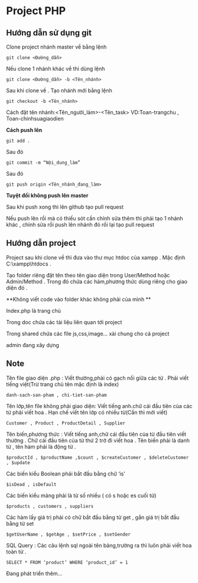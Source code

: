 # Project PHP

## Hướng dẫn sử dụng git

Clone project nhánh master về bằng lệnh

```git clone <Đường_dẫn>```

Nếu clone 1 nhánh khác về thì dùng lệnh

```git clone <Đường_dẫn> -b <Tên_nhánh>```

Sau khi clone về . Tạo nhánh mới bằng lệnh 

```git checkout -b <Tên_nhánh>```

Cách đặt tên nhánh:<Tên_người_làm>-<Tên_task>
VD:Toan-trangchu , Toan-chinhsuagiaodien

**Cách push lên**

```git add .```

Sau đó

```git commit -m “Nội_dung_làm”```

Sau đó 

```git push origin <Tên_nhánh_đang_làm>```

**Tuyệt đối không push lên master**

Sau khi push xong thì lên github tạo pull request

Nếu push lên rồi mà có thiếu sót cần chỉnh sửa thêm thì phải tạo 1 nhánh khác , chỉnh sửa rồi push lên nhánh đó rồi lại tạo pull request

## Hướng dẫn project

Project sau khi clone về thì đưa vào thư mục htdoc của xampp . Mặc định C:\xampp\htdocs . 

Tạo folder riêng đặt tên theo tên giao diện trong User/Method hoặc Admin/Method . Trong đó chứa các hàm,phương thức dùng riêng cho giao diện đó .

**Không viết code vào folder khác không phải của mình **

Index.php là trang chủ

Trong doc chứa các tài liệu liên quan tới project

Trong shared chứa các file js,css,image… xài chung cho cả project

admin đang xây dựng

## Note
Tên file giao diện .php : Viết thường,phải có gạch nối giữa các từ . Phải viết tiếng việt(Trừ trang chủ tên mặc định là index)

```danh-sach-san-pham , chi-tiet-san-pham ```

Tên lớp,tên file không phải giao diện: Viết tiếng anh.chữ cái đầu tiên của các từ phải viết hoa . Hạn chế viết tên lớp có nhiều từ(Cần thì mới viết)

```Customer , Product , ProductDetail , Supplier```

Tên biến,phương thức : Viết tiếng anh,chữ cái đầu tiên của từ đầu tiên viết thường . Chữ cái đầu tiên của từ thứ 2 trở đi viết hoa . Tên biến phải là danh từ , tên hàm phải là động từ . 

```$productId , $productName ,$count , $createCustomer , $deleteCustomer , $update```

Các biến kiểu Boolean phải bắt đầu bằng chữ ‘is’

```$isDead , isDefault ```

Các biến kiểu mảng phải là từ số nhiều ( có s hoặc es cuối từ)

```$products , customers , suppliers ```

Các hàm lấy giá trị phải có chữ bắt đầu bằng từ get , gắn giá trị bắt đầu bằng từ set

```$getUserName , $getAge , $setPrice , $setGender```

SQL Query : Các câu lệnh sql ngoài tên bảng,trường ra thì luôn phải viết hoa toàn từ . 

```SELECT * FROM ‘product’ WHERE ‘product_id’ = 1```

Đang phát triển thêm…
